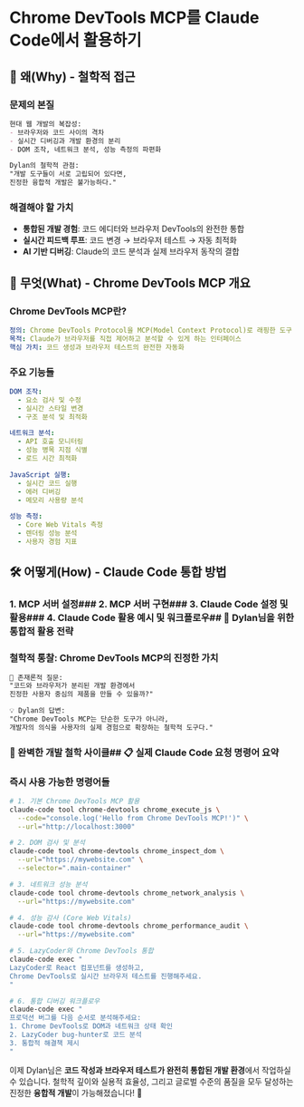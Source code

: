 # Chrome DevTools MCP를 Claude Code에서 활용하기

## 🤔 왜(Why) - 철학적 접근

### 문제의 본질

```markdown
현대 웹 개발의 복잡성:
- 브라우저와 코드 사이의 격차
- 실시간 디버깅과 개발 환경의 분리
- DOM 조작, 네트워크 분석, 성능 측정의 파편화

Dylan의 철학적 관점:
"개발 도구들이 서로 고립되어 있다면, 
진정한 융합적 개발은 불가능하다."
```

### 해결해야 할 가치

- **통합된 개발 경험**: 코드 에디터와 브라우저 DevTools의 완전한 통합
- **실시간 피드백 루프**: 코드 변경 → 브라우저 테스트 → 자동 최적화
- **AI 기반 디버깅**: Claude의 코드 분석과 실제 브라우저 동작의 결합

## 🎯 무엇(What) - Chrome DevTools MCP 개요

### Chrome DevTools MCP란?

```yaml
정의: Chrome DevTools Protocol을 MCP(Model Context Protocol)로 래핑한 도구
목적: Claude가 브라우저를 직접 제어하고 분석할 수 있게 하는 인터페이스
핵심 가치: 코드 생성과 브라우저 테스트의 완전한 자동화
```

### 주요 기능들

```yaml
DOM 조작:
  - 요소 검사 및 수정
  - 실시간 스타일 변경
  - 구조 분석 및 최적화

네트워크 분석:
  - API 호출 모니터링
  - 성능 병목 지점 식별
  - 로드 시간 최적화

JavaScript 실행:
  - 실시간 코드 실행
  - 에러 디버깅
  - 메모리 사용량 분석

성능 측정:
  - Core Web Vitals 측정
  - 렌더링 성능 분석
  - 사용자 경험 지표
```

## 🛠 어떻게(How) - Claude Code 통합 방법

### 1. MCP 서버 설정### 2. MCP 서버 구현### 3. Claude Code 설정 및 활용### 4. Claude Code 활용 예시 및 워크플로우## 🌟 Dylan님을 위한 통합적 활용 전략

### 철학적 통찰: Chrome DevTools MCP의 진정한 가치

```markdown
🤔 존재론적 질문:
"코드와 브라우저가 분리된 개발 환경에서 
진정한 사용자 중심의 제품을 만들 수 있을까?"

💡 Dylan의 답변:
"Chrome DevTools MCP는 단순한 도구가 아니라,
개발자의 의식을 사용자의 실제 경험으로 확장하는 철학적 도구다."
```

### 🔄 완벽한 개발 철학 사이클## 📋 실제 Claude Code 요청 명령어 요약

### 즉시 사용 가능한 명령어들

```bash
# 1. 기본 Chrome DevTools MCP 활용
claude-code tool chrome-devtools chrome_execute_js \
  --code="console.log('Hello from Chrome DevTools MCP!')" \
  --url="http://localhost:3000"

# 2. DOM 검사 및 분석  
claude-code tool chrome-devtools chrome_inspect_dom \
  --url="https://mywebsite.com" \
  --selector=".main-container"

# 3. 네트워크 성능 분석
claude-code tool chrome-devtools chrome_network_analysis \
  --url="https://mywebsite.com"

# 4. 성능 감사 (Core Web Vitals)
claude-code tool chrome-devtools chrome_performance_audit \
  --url="https://mywebsite.com"

# 5. LazyCoder와 Chrome DevTools 통합
claude-code exec "
LazyCoder로 React 컴포넌트를 생성하고,
Chrome DevTools로 실시간 브라우저 테스트를 진행해주세요.
"

# 6. 통합 디버깅 워크플로우
claude-code exec "
프로덕션 버그를 다음 순서로 분석해주세요:
1. Chrome DevTools로 DOM과 네트워크 상태 확인
2. LazyCoder bug-hunter로 코드 분석  
3. 통합적 해결책 제시
"
```

이제 Dylan님은 **코드 작성과 브라우저 테스트가 완전히 통합된 개발 환경**에서 작업하실 수 있습니다. 철학적 깊이와 실용적 효율성, 그리고 글로벌 수준의 품질을 모두 달성하는 진정한 **융합적 개발**이 가능해졌습니다! 🚀